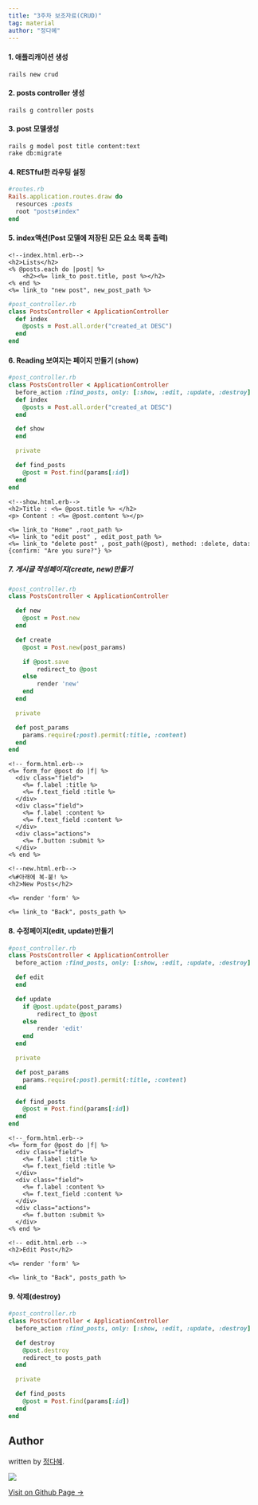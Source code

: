 ```yaml
---
title: "3주차 보조자료(CRUD)"
tag: material
author: "정다혜"
---
```


#### 1. 애플리캐이션 생성

```
rails new crud
```

#### 2. posts controller 생성

```
rails g controller posts
```

#### 3. post 모델생성

```
rails g model post title content:text
rake db:migrate
```

#### 4. RESTful한 라우팅 설정

```ruby
#routes.rb
Rails.application.routes.draw do
  resources :posts
  root "posts#index"
end
```

#### 5. index액션(Post 모델에 저장된 모든 요소 목록 출력)

```erb
<!--index.html.erb-->
<h2>Lists</h2>
<% @posts.each do |post| %>
	<h2><%= link_to post.title, post %></h2>
<% end %>
<%= link_to "new post", new_post_path %> 
```

```ruby
#post_controller.rb
class PostsController < ApplicationController
  def index
  	@posts = Post.all.order("created_at DESC")
  end
end
```

#### 6. Reading 보여지는 페이지 만들기 (show)

```ruby
#post_controller.rb
class PostsController < ApplicationController
  before_action :find_posts, only: [:show, :edit, :update, :destroy]
  def index
  	@posts = Post.all.order("created_at DESC")
  end

  def show
  end

  private

  def find_posts
  	@post = Post.find(params[:id])
  end
end
```

```erb
<!--show.html.erb-->
<h2>Title : <%= @post.title %> </h2>
<p> Content : <%= @post.content %></p>

<%= link_to "Home" ,root_path %>
<%= link_to "edit post" , edit_post_path %>
<%= link_to "delete post" , post_path(@post), method: :delete, data: {confirm: "Are you sure?"} %>
```

##### 7. 게시글 작성페이지(create, new)만들기

```ruby
#post_controller.rb
class PostsController < ApplicationController

  def new
  	@post = Post.new
  end

  def create
  	@post = Post.new(post_params)

  	if @post.save
  		redirect_to @post
  	else
  		render 'new'
  	end  	
  end

  private

  def post_params  	
  	params.require(:post).permit(:title, :content)
  end
end
```

```erb
<!--_form.html.erb-->
<%= form_for @post do |f| %>
  <div class="field">
    <%= f.label :title %>
    <%= f.text_field :title %>
  </div>
  <div class="field">
    <%= f.label :content %>
    <%= f.text_field :content %>
  </div>
  <div class="actions">
    <%= f.button :submit %>
  </div>
<% end %>
```

```erb
<!--new.html.erb-->
<%#아래에 복-붙! %>
<h2>New Posts</h2>

<%= render 'form' %>

<%= link_to "Back", posts_path %>
```

#### 8. 수정페이지(edit, update)만들기


```ruby
#post_controller.rb
class PostsController < ApplicationController
  before_action :find_posts, only: [:show, :edit, :update, :destroy]

  def edit
  end

  def update
  	if @post.update(post_params)
  		redirect_to @post
  	else
  		render 'edit'
  	end
  end

  private

  def post_params  	
  	params.require(:post).permit(:title, :content)
  end

  def find_posts  	
  	@post = Post.find(params[:id])
  end
end
```

```erb
<!--_form.html.erb-->
<%= form_for @post do |f| %>
  <div class="field">
    <%= f.label :title %>
    <%= f.text_field :title %>
  </div>
  <div class="field">
    <%= f.label :content %>
    <%= f.text_field :content %>
  </div>
  <div class="actions">
    <%= f.button :submit %>
  </div>
<% end %>
```

```erb
<!-- edit.html.erb -->
<h2>Edit Post</h2>

<%= render 'form' %>

<%= link_to "Back", posts_path %>
```


#### 9. 삭제(destroy)

```ruby
#post_controller.rb
class PostsController < ApplicationController
  before_action :find_posts, only: [:show, :edit, :update, :destroy]

  def destroy
  	@post.destroy
  	redirect_to posts_path
  end

  private

  def find_posts  	
  	@post = Post.find(params[:id])
  end
end
```


## Author

written by [정다혜](https://dh00023.github.io).

![](https://avatars.githubusercontent.com/dh00023?v=2&s=100)

<a href="https://dh00023.github.io" target="_blank" class="btn btn-black"><i class="fa fa-github fa-lg"></i> Visit on Github Page &rarr;</a>